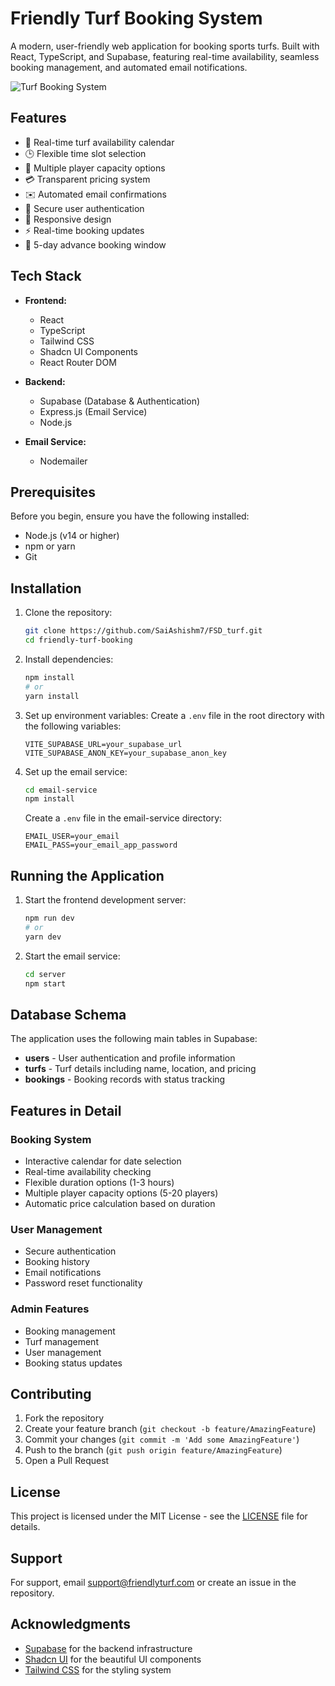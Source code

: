 # Friendly Turf Booking System

A modern, user-friendly web application for booking sports turfs. Built with React, TypeScript, and Supabase, featuring real-time availability, seamless booking management, and automated email notifications.

![Turf Booking System](public/screenshot.png)

## Features

- 📅 Real-time turf availability calendar
- 🕒 Flexible time slot selection
- 👥 Multiple player capacity options
- 💳 Transparent pricing system
- ✉️ Automated email confirmations
- 🔐 Secure user authentication
- 📱 Responsive design
- ⚡ Real-time booking updates
- 🎯 5-day advance booking window

## Tech Stack

- **Frontend:**
  - React
  - TypeScript
  - Tailwind CSS
  - Shadcn UI Components
  - React Router DOM

- **Backend:**
  - Supabase (Database & Authentication)
  - Express.js (Email Service)
  - Node.js

- **Email Service:**
  - Nodemailer

## Prerequisites

Before you begin, ensure you have the following installed:
- Node.js (v14 or higher)
- npm or yarn
- Git

## Installation

1. Clone the repository:
   ```bash
   git clone https://github.com/SaiAshishm7/FSD_turf.git
   cd friendly-turf-booking
   ```

2. Install dependencies:
   ```bash
   npm install
   # or
   yarn install
   ```

3. Set up environment variables:
   Create a `.env` file in the root directory with the following variables:
   ```env
   VITE_SUPABASE_URL=your_supabase_url
   VITE_SUPABASE_ANON_KEY=your_supabase_anon_key
   ```

4. Set up the email service:
   ```bash
   cd email-service
   npm install
   ```
   Create a `.env` file in the email-service directory:
   ```env
   EMAIL_USER=your_email
   EMAIL_PASS=your_email_app_password
   ```

## Running the Application

1. Start the frontend development server:
   ```bash
   npm run dev
   # or
   yarn dev
   ```

2. Start the email service:
   ```bash
   cd server
   npm start
   ```


## Database Schema

The application uses the following main tables in Supabase:

- **users** - User authentication and profile information
- **turfs** - Turf details including name, location, and pricing
- **bookings** - Booking records with status tracking

## Features in Detail

### Booking System
- Interactive calendar for date selection
- Real-time availability checking
- Flexible duration options (1-3 hours)
- Multiple player capacity options (5-20 players)
- Automatic price calculation based on duration

### User Management
- Secure authentication
- Booking history
- Email notifications
- Password reset functionality

### Admin Features
- Booking management
- Turf management
- User management
- Booking status updates

## Contributing

1. Fork the repository
2. Create your feature branch (`git checkout -b feature/AmazingFeature`)
3. Commit your changes (`git commit -m 'Add some AmazingFeature'`)
4. Push to the branch (`git push origin feature/AmazingFeature`)
5. Open a Pull Request

## License

This project is licensed under the MIT License - see the [LICENSE](LICENSE) file for details.

## Support

For support, email support@friendlyturf.com or create an issue in the repository.

## Acknowledgments

- [Supabase](https://supabase.com/) for the backend infrastructure
- [Shadcn UI](https://ui.shadcn.com/) for the beautiful UI components
- [Tailwind CSS](https://tailwindcss.com/) for the styling system
